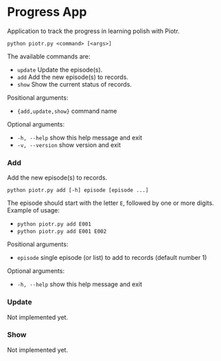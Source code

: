 # Progress App

Application to track the progress in learning polish with Piotr.

    python piotr.py <command> [<args>]

The available commands are:
- `update` Update the episode(s).
-    `add`      Add the new episode(s) to records.
-    `show`     Show the current status of records.

Positional arguments:
-  `{add,update,show}`  command name

Optional arguments:
-  `-h, --help`         show this help message and exit
-  `-v, --version`      show version and exit

### Add
Add the new episode(s) to records.

    python piotr.py add [-h] episode [episode ...]

The episode should start with the letter `E`, followed by one or more digits.\
Example of usage:
- ```python piotr.py add E001```
-   ```python piotr.py add E001 E002```

Positional arguments:
-  `episode`     single episode (or list) to add to records (default number 1)

Optional arguments:
-  `-h, --help`         show this help message and exit

### Update

Not implemented yet.

### Show

Not implemented yet.
